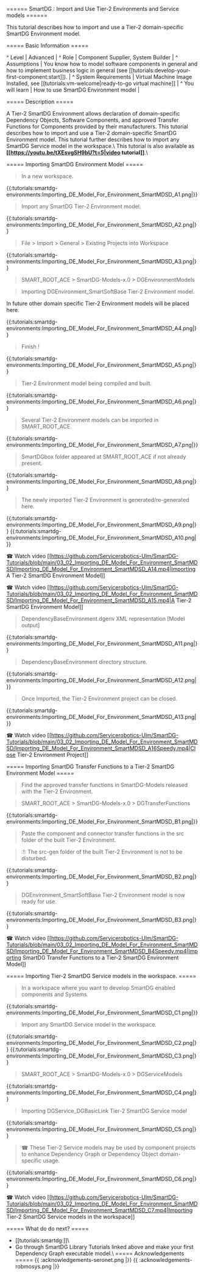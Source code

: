 ====== SmartDG : Import and Use Tier-2 Environments and Service models ======

This tutorial describes how to import and use a Tier-2 domain-specific SmartDG Environment model.

===== Basic Information =====

^ Level                | Advanced                                                                                                                                                     |
^ Role                 | Component Supplier, System Builder                                                                                                                           |
^ Assumptions          | You know how to model software components in general and how to implement business logic in general (see [[tutorials:develop-your-first-component:start]]).  |
^ System Requirements  | Virtual Machine Image Installed, see [[tutorials:vm-welcome|ready-to-go virtual machine]]                                                                    |
^ You will learn       | How to use SmartDG Environment model                                                                                                                         |




===== Description =====

A Tier-2 SmartDG Environment allows declaration of domain-specific Dependency Objects, Software Components, and approved Transfer Functions for Components provided by their manufacturers. This tutorial describes how to import and use a Tier-2 domain-specific SmartDG Environment model. This tutorial further describes how to import any SmartDG Service model in the workspace.\\ This tutorial is also available as **[[https://youtu.be/tXEsvgSH9bU?t=5|video tutorial]]**.\\

===== Importing SmartDG Environment Model =====
> In a new workspace.

{{:tutorials:smartdg-environments:Importing_DE_Model_For_Environment_SmartMDSD_A1.png|}}

> Import any SmartDG Tier-2 Environment model.

{{:tutorials:smartdg-environments:Importing_DE_Model_For_Environment_SmartMDSD_A2.png|}}

> File > Import > General > Existing Projects into Workspace

{{:tutorials:smartdg-environments:Importing_DE_Model_For_Environment_SmartMDSD_A3.png|}}

> SMART_ROOT_ACE > SmartDG-Models-x.0 > DGEnvironmentModels 

> Importing DGEnvironment_SmartSoftBase Tier-2 Environment model.

In future other domain specific Tier-2 Environment models will be placed here.

{{:tutorials:smartdg-environments:Importing_DE_Model_For_Environment_SmartMDSD_A4.png|}}

> Finish !

{{:tutorials:smartdg-environments:Importing_DE_Model_For_Environment_SmartMDSD_A5.png|}}

> Tier-2 Environment model being compiled and built.

{{:tutorials:smartdg-environments:Importing_DE_Model_For_Environment_SmartMDSD_A6.png|}}

> Several Tier-2 Environment models can be imported in SMART_ROOT_ACE.

{{:tutorials:smartdg-environments:Importing_DE_Model_For_Environment_SmartMDSD_A7.png|}}

> SmartDGbox folder appeared at SMART_ROOT_ACE if not already present.

{{:tutorials:smartdg-environments:Importing_DE_Model_For_Environment_SmartMDSD_A8.png|}}

> The newly imported Tier-2 Environment is generated/re-generated here.

{{:tutorials:smartdg-environments:Importing_DE_Model_For_Environment_SmartMDSD_A9.png|}}
{{:tutorials:smartdg-environments:Importing_DE_Model_For_Environment_SmartMDSD_A10.png|}}

☎ Watch video [[https://github.com/Servicerobotics-Ulm/SmartDG-Tutorials/blob/main/03_02_Importing_DE_Model_For_Environment_SmartMDSD/Importing_DE_Model_For_Environment_SmartMDSD_A14.mp4|Importing A Tier-2 SmartDG Environment Model]]

☎ Watch video [[https://github.com/Servicerobotics-Ulm/SmartDG-Tutorials/blob/main/03_02_Importing_DE_Model_For_Environment_SmartMDSD/Importing_DE_Model_For_Environment_SmartMDSD_A15.mp4|A Tier-2 SmartDG Environment Model]]

> DependencyBaseEnvironment.dgenv XML representation [Model output]

{{:tutorials:smartdg-environments:Importing_DE_Model_For_Environment_SmartMDSD_A11.png|}}

> DependencyBaseEnvironment directory structure.

{{:tutorials:smartdg-environments:Importing_DE_Model_For_Environment_SmartMDSD_A12.png|}}

> Once Imported, the Tier-2 Environment project can be closed.

{{:tutorials:smartdg-environments:Importing_DE_Model_For_Environment_SmartMDSD_A13.png|}}

☎ Watch video [[https://github.com/Servicerobotics-Ulm/SmartDG-Tutorials/blob/main/03_02_Importing_DE_Model_For_Environment_SmartMDSD/Importing_DE_Model_For_Environment_SmartMDSD_A16Speedy.mp4|Close Tier-2 Environment Project]]

===== Importing SmartDG Transfer Functions to a Tier-2 SmartDG Environment Model =====

> Find the approved transfer functions in SmartDG-Models released with the Tier-2 Environment.

> SMART_ROOT_ACE > SmartDG-Models-x.0 > DGTransferFunctions

{{:tutorials:smartdg-environments:Importing_DE_Model_For_Environment_SmartMDSD_B1.png|}}

> Paste the component and connector transfer functions in the src folder of the built Tier-2 Environment.

> :!: The src-gen folder of the built Tier-2 Environment is not to be disturbed.

{{:tutorials:smartdg-environments:Importing_DE_Model_For_Environment_SmartMDSD_B2.png|}}

> DGEnvironment_SmartSoftBase Tier-2 Environment model is now ready for use.

{{:tutorials:smartdg-environments:Importing_DE_Model_For_Environment_SmartMDSD_B3.png|}}

☎ Watch video [[https://github.com/Servicerobotics-Ulm/SmartDG-Tutorials/blob/main/03_02_Importing_DE_Model_For_Environment_SmartMDSD/Importing_DE_Model_For_Environment_SmartMDSD_B4Speedy.mp4|Importing SmartDG Transfer Functions to a Tier-2 SmartDG Environment Model]]

===== Importing Tier-2 SmartDG Service models in the workspace. =====

> In a workspace where you want to develop SmartDG enabled components and Systems.

{{:tutorials:smartdg-environments:Importing_DE_Model_For_Environment_SmartMDSD_C1.png|}}

> Import any SmartDG Service model in the workspace.

{{:tutorials:smartdg-environments:Importing_DE_Model_For_Environment_SmartMDSD_C2.png|}}
{{:tutorials:smartdg-environments:Importing_DE_Model_For_Environment_SmartMDSD_C3.png|}}

> SMART_ROOT_ACE > SmartDG-Models-x.0 > DGServiceModels

{{:tutorials:smartdg-environments:Importing_DE_Model_For_Environment_SmartMDSD_C4.png|}}

> Importing DGService_DGBasicLink Tier-2 SmartDG Service model

{{:tutorials:smartdg-environments:Importing_DE_Model_For_Environment_SmartMDSD_C5.png|}}

> ☎ These Tier-2 Service models may be used by component projects to enhance Dependency Graph or Dependency Object domain-specific usage.

{{:tutorials:smartdg-environments:Importing_DE_Model_For_Environment_SmartMDSD_C6.png|}}

☎ Watch video [[https://github.com/Servicerobotics-Ulm/SmartDG-Tutorials/blob/main/03_02_Importing_DE_Model_For_Environment_SmartMDSD/Importing_DE_Model_For_Environment_SmartMDSD_C7.mp4|Importing Tier-2 SmartDG Service models in the workspace]]



===== What do do next? =====
* [[tutorials:smartdg:]]\\
* Go through SmartDG Library Tutorials linked above and make your first Dependency Graph executable model.\\
===== Acknowledgements =====
{{ :acknowledgements-seronet.png |}}
{{ :acknowledgements-robmosys.png |}}
